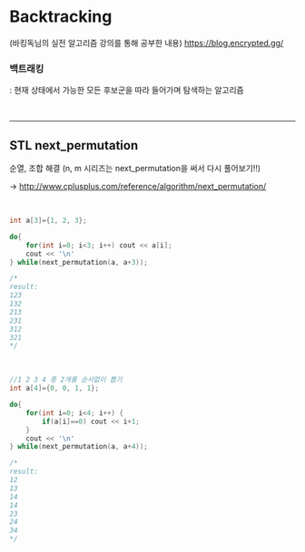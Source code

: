 # Backtracking

(바킹독님의 실전 알고리즘 강의를 통해 공부한 내용)
https://blog.encrypted.gg/

### 백트래킹

: 현재 상태에서 가능한 모든 후보군을 따라 들어가며 탐색하는 알고리즘

</br>

---

## STL next_permutation

순열, 조합 해결 (n, m 시리즈는 next_permutation을 써서 다시 풀어보기!!)

-> http://www.cplusplus.com/reference/algorithm/next_permutation/

</br>


```cpp
int a[3]={1, 2, 3};

do{
    for(int i=0; i<3; i++) cout << a[i];
    cout << '\n'
} while(next_permutation(a, a+3));

/*
result:
123
132
213
231
312
321
*/
```

</br>

```cpp
//1 2 3 4 중 2개를 순서없이 뽑기
int a[4]={0, 0, 1, 1};

do{
    for(int i=0; i<4; i++) {
        if(a[i]==0) cout << i+1;
    }
    cout << '\n'
} while(next_permutation(a, a+4));

/*
result:
12
13
14
14
23
24
34
*/
```
